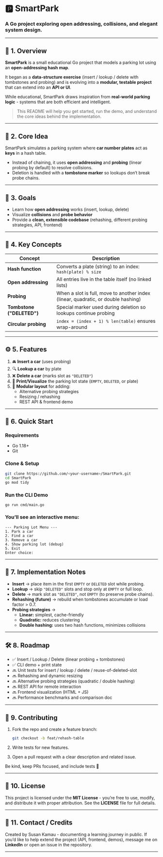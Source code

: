# 🅿️ **SmartPark**
### A Go project exploring **open addressing**, **collisions**, and **elegant system design**.

---

## 🌱 1. Overview

**SmartPark** is a small educational Go project that models a parking lot using an **open-addressing hash map**.

It began as a **data-structure exercise** (insert / lookup / delete with tombstones and probing) and is evolving into a **modular, testable project** that can extend into an **API or UI**.

While educational, SmartPark draws inspiration from **real-world parking logic** - systems that are both efficient and intelligent.

> This README will help you get started, run the demo, and understand the core ideas behind the implementation.

---

## 🧠 2. Core Idea

SmartPark simulates a parking system where **car number plates** act as **keys** in a hash table.

- Instead of chaining, it uses **open addressing** and **probing** (linear probing by default) to resolve collisions.  
- Deletion is handled with a **tombstone marker** so lookups don’t break probe chains.

---

## 🎯 3. Goals

- Learn how **open addressing** works (insert, lookup, delete)  
- Visualize **collisions** and **probe behavior**  
- Provide a **clean, extensible codebase** (rehashing, different probing strategies, API, frontend)

---

## 🧩 4. Key Concepts

| **Concept** | **Description** |
|--------------|-----------------|
| **Hash function** | Converts a plate (string) to an index: `hash(plate) % size` |
| **Open addressing** | All entries live in the table itself (no linked lists) |
| **Probing** | When a slot is full, move to another index (linear, quadratic, or double hashing) |
| **Tombstone ("DELETED")** | Special marker used during deletion so lookups continue probing |
| **Circular probing** | `index = (index + 1) % len(table)` ensures wrap-around |

---

## ⚙️ 5. Features

1. 🚘 **Insert a car** (uses probing)  
2. 🔍 **Lookup a car** by plate  
3. ❌ **Delete a car** (marks slot as `"DELETED"`)  
4. 🧾 **Print/Visualize** the parking lot state (`EMPTY`, `DELETED`, or plate)  
5. 🧱 **Modular layout** for adding:  
   - Alternative probing strategies  
   - Resizing / rehashing  
   - REST API & frontend demo

---

## 🚀 6. Quick Start

### Requirements
- Go 1.18+  
- Git  

### Clone & Setup
```bash
git clone https://github.com/<your-username>/SmartPark.git
cd SmartPark
go mod tidy

```

### Run the CLI Demo
```
go run cmd/main.go

```
### You’ll see an interactive menu:
```
--- Parking Lot Menu ---
1. Park a car
2. Find a car
3. Remove a car
4. Show parking lot (debug)
5. Exit
Enter choice:
```
---
## 🧱 7. Implementation Notes  

- **Insert** → place item in the first `EMPTY` or `DELETED` slot while probing.  
- **Lookup** → skip `"DELETED"` slots and stop only at `EMPTY` or full loop.  
- **Delete** → mark slot as `"DELETED"`, not `EMPTY` (to preserve probe chains).  
- **Rehashing (future)** → rebuild when tombstones accumulate or load factor > 0.7.  
- **Probing strategies** →  
  - **Linear:** simplest, cache-friendly  
  - **Quadratic:** reduces clustering  
  - **Double hashing:** uses two hash functions, minimizes collisions  

---

## 🛠 8. Roadmap  

- ✅ Insert / Lookup / Delete (linear probing + tombstones)  
- ✅ CLI demo + print state  
- 🔜 Unit tests for insert / lookup / delete / reuse-of-deleted-slot  
- 🔜 Rehashing and dynamic resizing  
- 🔜 Alternative probing strategies (quadratic / double hashing)  
- 🔜 REST API for remote interaction  
- 🔜 Frontend visualization (HTML + JS)  
- 🔜 Performance benchmarks and comparison doc  

---

## 🤝 9. Contributing  

1. Fork the repo and create a feature branch:  
   ```bash
   git checkout -b feat/rehash-table
   
2. Write tests for new features.

3. Open a pull request with a clear description and related issue.

Be kind, keep PRs focused, and include tests 💛

---

## 📜 10. License

This project is licensed under the **MIT License** - you’re free to use, modify, and distribute it with proper attribution.
See the **LICENSE** file for full details.

---

## 💬 11. Contact / Credits

Created by Susan Kamau - documenting a learning journey in public.
If you’d like to help extend the project (API, frontend, demos), message me on **LinkedIn** or open an issue in the repository.

---





 
